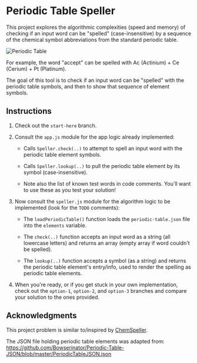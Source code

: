 # Periodic Table Speller

This project explores the algorithmic complexities (speed and memory) of checking if an input word can be "spelled" (case-insensitive) by a sequence of the chemical symbol abbreviations from the standard periodic table.

![Periodic Table](https://cdn.shopify.com/s/files/1/1064/0118/files/periodic-table-of-tech-standalone_alt.png)

For example, the word "accept" can be spelled with Ac (Actinium) + Ce (Cerium) + Pt (Platinum).

The goal of this tool is to check if an input word can be "spelled" with the periodic table symbols, and then to show that sequence of element symbols.

## Instructions

1. Check out the `start-here` branch.

2. Consult the `app.js` module for the app logic already implemented:

    * Calls `Speller.check(..)` to attempt to spell an input word with the periodic table element symbols.

    * Calls `Speller.lookup(..)` to pull the periodic table element by its symbol (case-insensitive).

    * Note also the list of known test words in code comments. You'll want to use these as you test your solution!

3. Now consult the `speller.js` module for the algorithm logic to be implemented (look for the `TODO` comments):

    * The `loadPeriodicTable()` function loads the `periodic-table.json` file into the `elements` variable.

    * The `check(..)` function accepts an input word as a string (all lowercase letters) and returns an array (empty array if word couldn't be spelled).

    * The `lookup(..)` function accepts a symbol (as a string) and returns the periodic table element's entry/info, used to render the spelling as periodic table elements.

4. When you're ready, or if you get stuck in your own implementation, check out the `option-1`, `option-2`, and `option-3` branches and compare your solution to the ones provided.

## Acknowledgments

This project problem is similar to/inspired by [ChemSpeller](https://www.chemspeller.com/index.html).

The JSON file holding periodic table elements was adapted from: https://github.com/Bowserinator/Periodic-Table-JSON/blob/master/PeriodicTableJSON.json
